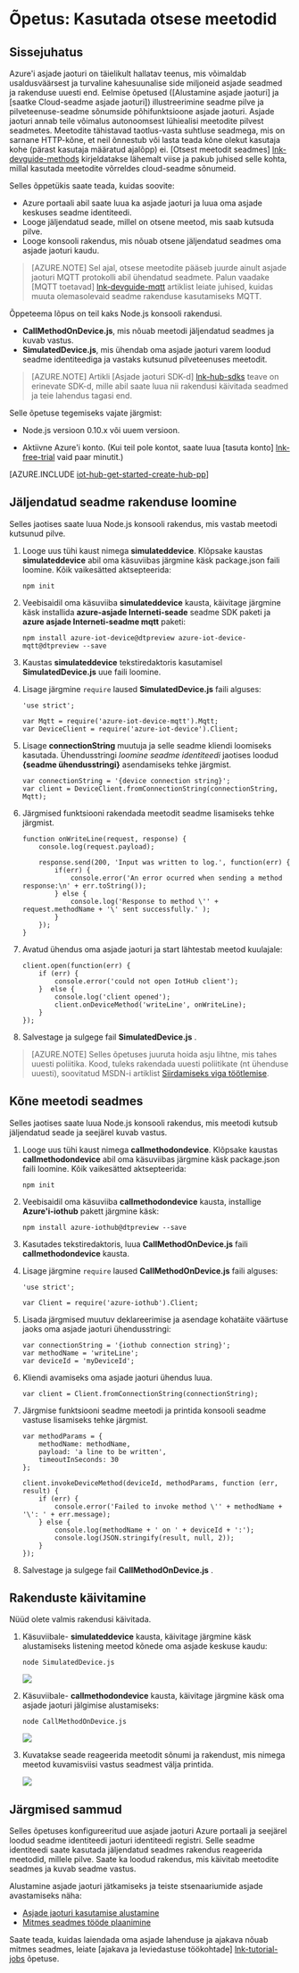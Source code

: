 <properties
 pageTitle="Kasutada otsest meetodit | Microsoft Azure'i"
 description="Selle õpetuse näitab, kuidas kasutada otsese meetodid"
 services="iot-hub"
 documentationCenter=""
 authors="nberdy"
 manager="timlt"
 editor=""/>

<tags
 ms.service="iot-hub"
 ms.devlang="na"
 ms.topic="article"
 ms.tgt_pltfrm="na"
 ms.workload="na"
 ms.date="10/05/2016"
 ms.author="nberdy"/>

# <a name="tutorial-use-direct-methods"></a>Õpetus: Kasutada otsese meetodid

## <a name="introduction"></a>Sissejuhatus

Azure'i asjade jaoturi on täielikult hallatav teenus, mis võimaldab usaldusväärsest ja turvaline kahesuunalise side miljoneid asjade seadmed ja rakenduse uuesti end. Eelmise õpetused ([Alustamine asjade jaoturi] ja [saatke Cloud-seadme asjade jaoturi]) illustreerimine seadme pilve ja pilveteenuse-seadme sõnumside põhifunktsioone asjade jaoturi. Asjade jaoturi annab teile võimalus autonoomsest lühiealisi meetodite pilvest seadmetes. Meetodite tähistavad taotlus-vasta suhtluse seadmega, mis on sarnane HTTP-kõne, et neil õnnestub või lasta teada kõne olekut kasutaja kohe (pärast kasutaja määratud ajalõpp) ei. [Otsest meetodit seadmes] [ lnk-devguide-methods] kirjeldatakse lähemalt viise ja pakub juhised selle kohta, millal kasutada meetodite võrreldes cloud-seadme sõnumeid.

Selles õppetükis saate teada, kuidas soovite:

- Azure portaali abil saate luua ka asjade jaoturi ja luua oma asjade keskuses seadme identiteedi.
- Looge jäljendatud seade, millel on otsene meetod, mis saab kutsuda pilve.
- Looge konsooli rakendus, mis nõuab otsene jäljendatud seadmes oma asjade jaoturi kaudu.

> [AZURE.NOTE] Sel ajal, otsese meetodite pääseb juurde ainult asjade jaoturi MQTT protokolli abil ühendatud seadmete. Palun vaadake [MQTT toetavad] [ lnk-devguide-mqtt] artiklist leiate juhised, kuidas muuta olemasolevaid seadme rakenduse kasutamiseks MQTT.

Õppeteema lõpus on teil kaks Node.js konsooli rakendusi.

* **CallMethodOnDevice.js**, mis nõuab meetodi jäljendatud seadmes ja kuvab vastus.
* **SimulatedDevice.js**, mis ühendab oma asjade jaoturi varem loodud seadme identiteediga ja vastaks kutsunud pilveteenuses meetodit.

> [AZURE.NOTE] Artikli [Asjade jaoturi SDK-d] [ lnk-hub-sdks] teave on erinevate SDK-d, mille abil saate luua nii rakendusi käivitada seadmed ja teie lahendus tagasi end.

Selle õpetuse tegemiseks vajate järgmist:

+ Node.js versioon 0.10.x või uuem versioon.

+ Aktiivne Azure'i konto. (Kui teil pole kontot, saate luua [tasuta konto] [ lnk-free-trial] vaid paar minutit.)

[AZURE.INCLUDE [iot-hub-get-started-create-hub-pp](../../includes/iot-hub-get-started-create-hub-pp.md)]

## <a name="create-a-simulated-device-app"></a>Jäljendatud seadme rakenduse loomine

Selles jaotises saate luua Node.js konsooli rakendus, mis vastab meetodi kutsunud pilve.

1. Looge uus tühi kaust nimega **simulateddevice**. Klõpsake kaustas **simulateddevice** abil oma käsuviibas järgmine käsk package.json faili loomine. Kõik vaikesätted aktsepteerida:

    ```
    npm init
    ```

2. Veebisaidil oma käsuviiba **simulateddevice** kausta, käivitage järgmine käsk installida **azure-asjade Interneti-seade** seadme SDK paketi ja **azure asjade Interneti-seadme mqtt** paketi:

    ```
    npm install azure-iot-device@dtpreview azure-iot-device-mqtt@dtpreview --save
    ```

3. Kaustas **simulateddevice** tekstiredaktoris kasutamisel **SimulatedDevice.js** uue faili loomine.

4. Lisage järgmine `require` laused **SimulatedDevice.js** faili alguses:

    ```
    'use strict';

    var Mqtt = require('azure-iot-device-mqtt').Mqtt;
    var DeviceClient = require('azure-iot-device').Client;
    ```

5. Lisage **connectionString** muutuja ja selle seadme kliendi loomiseks kasutada. Ühendusstringi *loomine seadme identiteedi* jaotises loodud **{seadme ühendusstringi}** asendamiseks tehke järgmist.

    ```
    var connectionString = '{device connection string}';
    var client = DeviceClient.fromConnectionString(connectionString, Mqtt);
    ```

6. Järgmised funktsiooni rakendada meetodit seadme lisamiseks tehke järgmist.

    ```
    function onWriteLine(request, response) {
        console.log(request.payload);

        response.send(200, 'Input was written to log.', function(err) {
            if(err) {
                console.error('An error ocurred when sending a method response:\n' + err.toString());
            } else {
                console.log('Response to method \'' + request.methodName + '\' sent successfully.' );
            }
        });
    }
    ```

7. Avatud ühendus oma asjade jaoturi ja start lähtestab meetod kuulajale:

    ```
    client.open(function(err) {
        if (err) {
            console.error('could not open IotHub client');
        }  else {
            console.log('client opened');
            client.onDeviceMethod('writeLine', onWriteLine);
        }
    });
    ```

8. Salvestage ja sulgege fail **SimulatedDevice.js** .

> [AZURE.NOTE] Selles õpetuses juuruta hoida asju lihtne, mis tahes uuesti poliitika. Kood, tuleks rakendada uuesti poliitikate (nt ühenduse uuesti), soovitatud MSDN-i artiklist [Siirdamiseks viga töötlemise][lnk-transient-faults].

## <a name="call-a-method-on-a-device"></a>Kõne meetodi seadmes

Selles jaotises saate luua Node.js konsooli rakendus, mis meetodi kutsub jäljendatud seade ja seejärel kuvab vastus.

1. Looge uus tühi kaust nimega **callmethodondevice**. Klõpsake kaustas **callmethodondevice** abil oma käsuviibas järgmine käsk package.json faili loomine. Kõik vaikesätted aktsepteerida:

    ```
    npm init
    ```

2. Veebisaidil oma käsuviiba **callmethodondevice** kausta, installige **Azure'i-iothub** pakett järgmine käsk:

    ```
    npm install azure-iothub@dtpreview --save
    ```

3. Kasutades tekstiredaktoris, luua **CallMethodOnDevice.js** faili **callmethodondevice** kausta.

4. Lisage järgmine `require` laused **CallMethodOnDevice.js** faili alguses:

    ```
    'use strict';

    var Client = require('azure-iothub').Client;
    ```

5. Lisada järgmised muutuv deklareerimise ja asendage kohatäite väärtuse jaoks oma asjade jaoturi ühendusstringi:

    ```
    var connectionString = '{iothub connection string}';
    var methodName = 'writeLine';
    var deviceId = 'myDeviceId';
    ```

6. Kliendi avamiseks oma asjade jaoturi ühendus luua.

    ```
    var client = Client.fromConnectionString(connectionString);
    ```
    
7. Järgmise funktsiooni seadme meetodi ja printida konsooli seadme vastuse lisamiseks tehke järgmist.

    ```
    var methodParams = {
        methodName: methodName,
        payload: 'a line to be written',
        timeoutInSeconds: 30
    };

    client.invokeDeviceMethod(deviceId, methodParams, function (err, result) {
        if (err) {
            console.error('Failed to invoke method \'' + methodName + '\': ' + err.message);
        } else {
            console.log(methodName + ' on ' + deviceId + ':');
            console.log(JSON.stringify(result, null, 2));
        }
    });
    ```

7. Salvestage ja sulgege fail **CallMethodOnDevice.js** .

## <a name="run-the-applications"></a>Rakenduste käivitamine

Nüüd olete valmis rakendusi käivitada.

1. Käsuviibale- **simulateddevice** kausta, käivitage järgmine käsk alustamiseks listening meetod kõnede oma asjade keskuse kaudu:

    ```
    node SimulatedDevice.js
    ```

    ![][7]
    
2. Käsuviibale- **callmethodondevice** kausta, käivitage järgmine käsk oma asjade jaoturi jälgimise alustamiseks:

    ```
    node CallMethodOnDevice.js 
    ```

    ![][8]
    
3. Kuvatakse seade reageerida meetodit sõnumi ja rakendust, mis nimega meetod kuvamisviisi vastus seadmest välja printida.

    ![][9]
    
## <a name="next-steps"></a>Järgmised sammud

Selles õpetuses konfigureeritud uue asjade jaoturi Azure portaali ja seejärel loodud seadme identiteedi jaoturi identiteedi registri. Selle seadme identiteedi saate kasutada jäljendatud seadmes rakendus reageerida meetodid, millele pilve. Saate ka loodud rakendus, mis käivitab meetodite seadmes ja kuvab seadme vastus. 

Alustamine asjade jaoturi jätkamiseks ja teiste stsenaariumide asjade avastamiseks näha:

- [Asjade jaoturi kasutamise alustamine]
- [Mitmes seadmes tööde plaanimine][lnk-devguide-jobs]

Saate teada, kuidas laiendada oma asjade lahenduse ja ajakava nõuab mitmes seadmes, leiate [ajakava ja leviedastuse töökohtade] [ lnk-tutorial-jobs] õpetuse.

<!-- Images. -->
[7]: ./media/iot-hub-c2d-methods/run-simulated-device.png
[8]: ./media/iot-hub-c2d-methods/run-callmethodondevice.png
[9]: ./media/iot-hub-c2d-methods/methods-output.png

<!-- Links -->
[lnk-transient-faults]: https://msdn.microsoft.com/library/hh680901(v=pandp.50).aspx

[lnk-dev-setup]: https://github.com/Azure/azure-iot-sdks/blob/master/doc/get_started/node-devbox-setup.md

[lnk-hub-sdks]: iot-hub-devguide-sdks.md
[lnk-free-trial]: http://azure.microsoft.com/pricing/free-trial/
[lnk-portal]: https://portal.azure.com/

[lnk-devguide-jobs]: iot-hub-devguide-jobs.md
[lnk-tutorial-jobs]: iot-hub-schedule-jobs.md
[lnk-devguide-methods]: iot-hub-devguide-direct-methods.md
[lnk-devguide-mqtt]: iot-hub-mqtt-support.md

[Saatke asjade jaoturi Cloud-seade]: iot-hub-csharp-csharp-c2d.md
[Process Device-to-Cloud messages]: iot-hub-csharp-csharp-process-d2c.md
[Asjade jaoturi kasutamise alustamine]: iot-hub-node-node-getstarted.md
